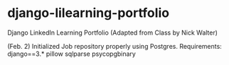 # django-lilearning-portfolio
Django LinkedIn Learning Portfolio (Adapted from Class by Nick Walter) 

(Feb. 2) Initialized Job repository properly using Postgres. 
Requirements: 
django==3.*
pillow
sqlparse
psycopgbinary

